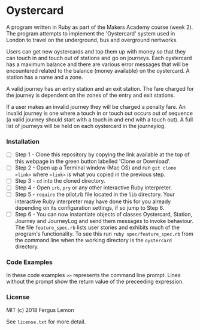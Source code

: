# Oystercard
A program written in Ruby as part of the Makers Academy course (week 2).  The program attempts to implement the 'Oystercard' system used in London to travel on the underground, bus and overground nertworks.

Users can get new oystercards and top them up with money so that they can touch in and touch out of stations and go on journeys.  Each oystercard has a maximum balance and
there are various error messages that will be encountered related to the balance (money available) on the oystercard. A station has a name and a zone.

A valid journey has an entry station and an exit station.  The fare charged for the journey is dependent on the zones of the entry and exit stations.

If a user makes an invalid journey they will be charged a penalty fare.  An invalid journey is one where a touch in or touch out occurs out of sequence (a valid journey should start with a touch in
and end with a touch out).  A full list of journeys will be held on each oystercard in the journeylog.

### Installation

- [ ] Step 1 - Clone this repository by copying the link available at the top of this webpage in the green button labelled 'Clone or Download'. 
- [ ] Step 2 - Open up a Terminal window (Mac OS) and run `git clone <link>` where `<link>` is what you copied in the previous step.
- [ ] Step 3 - `cd` into the cloned directory.
- [ ] Step 4 - Open `irb`, `pry` or any other interactive Ruby interpreter.
- [ ] Step 5 - `require` the pilot.rb file located in the `lib` directory.  Your interactive Ruby interpreter may have done this for you already depending on its configuration settings, if so jump to Step 6. 
- [ ] Step 6 - You can now instantiate objects of classes Oystercard, Station, Journey and JourneyLog and send them messages to invoke behaviour. The file `feature_spec.rb` lists user stories and exhibits much of the program's functionality.
To see this run `ruby spec/feature_spec.rb` from the command line when the working directory is the `oystercard` directory.

### Code Examples
In these code examples `>>` represents the command line prompt.  Lines without the prompt show the return value of the preceeding expression.

### License
MIT (c) 2018 Fergus Lemon

See `license.txt` for more detail.

